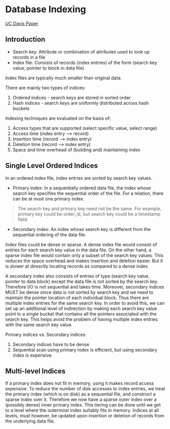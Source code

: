 # Database Indexing

[UC Davis Paper](https://web.cs.ucdavis.edu/~green/courses/ecs165a-w11/7-indexes.pdf)

## Introduction

* Search key: Attribute or combination of attributes used to look up records in a file
* Index file: Consists of records (index entries) of the form (search key value, pointer to block in data file)

Index files are typically much smaller than original data.

There are mainly two types of indices:
   1. Ordered indices - search keys are stored in sorted order
   2. Hash indices - search keys are uniformly distributed across hash buckets

Indexing techniques are evaluated on the basis of:
   1. Access types that are supported (select specific value, select range)
   2. Access time (index entry --> record)
   3. Insertion time (record --> index entry)
   4. Deletion time (record --> index entry)
   5. Space and time overhead of (building and) maintaining index


## Single Level Ordered Indices

In an ordered index file, index entries are sorted by search key values.

* Primary index: In a sequentially ordered data file, the index whose search key specifies the sequential order of the file. For a relation, there can be at most one primary index.

> The search key and primary key need not be the same. For example, primary key could be order_id, but search key could be a timestamp field.

* Secondary index: An index whose search key is different from the sequential ordering of the data file.

Index files could be dense or sparse. A dense index file would consist of entries for each search key value in the data file. On the other hand, a sparse index file would contain only a subset of the search key values. This reduces the space overhead and makes insertion and deletion easier. But it is slower at diresctly locating records as compared to a dense index.

A secondary index also consists of entries of type (search key value, pointer to data block) except the data file is not sorted by the search key. Therefore I/O is not sequential and takes time. Moreover, secondary indices MUST be dense since data is not sorted by search key and we need to maintain the pointer location of each individual block. Thus there are multiple index entries for the same search key. In order to avoid this, we can set up an additional level of indirection by making each search key value point to a single bucket that contains all the pointers associated with the search key. This helps avoid the problem of having multiple index entries with the same search key value.

Primary indices vs. Secondary indices
1. Secondary indices have to be dense
2. Sequential scan using primary index is efficient, but using secondary index is expensive.


## Multi-level Indices


If a primary index does not fit in memory, using it makes record access expensive. To reduce the number of disk accesses to index entries, we treat the primary index (which is on disk) as a sequential file, and construct a sparse index over it. Therefore we now have a sparse outer index over a (possibly dense) inner primary index. This tiering can be done until we get to a level where the outermost index suitably fits in memory. Indices at all levels, must however, be updated upon insertion or deletion of records from the underlying data file.
